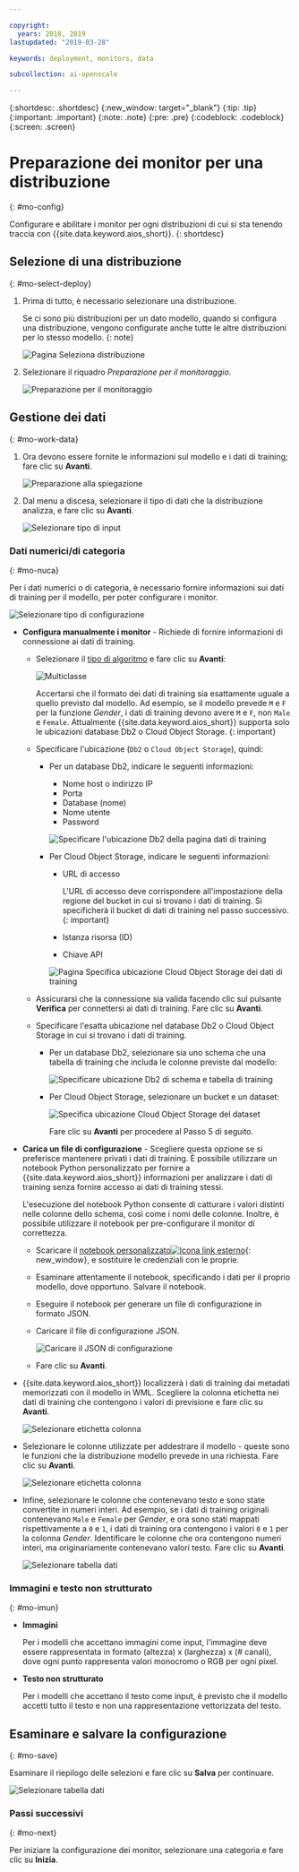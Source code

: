 ```yaml
---

copyright:
  years: 2018, 2019
lastupdated: "2019-03-28"

keywords: deployment, monitors, data

subcollection: ai-openscale

---
```


{:shortdesc: .shortdesc}
{:new_window: target="_blank"}
{:tip: .tip}
{:important: .important}
{:note: .note}
{:pre: .pre}
{:codeblock: .codeblock}
{:screen: .screen}

# Preparazione dei monitor per una distribuzione
{: #mo-config}

Configurare e abilitare i monitor per ogni distribuzioni di cui si sta tenendo traccia con {{site.data.keyword.aios_short}}.
{: shortdesc}

## Selezione di una distribuzione
{: #mo-select-deploy}

1.  Prima di tutto, è necessario selezionare una distribuzione.

    Se ci sono più distribuzioni per un dato modello, quando si configura una distribuzione, vengono configurate anche tutte le altre distribuzioni per lo stesso modello.
    {: note}

    ![Pagina Seleziona distribuzione](images/config-select-deploy.png)

1.  Selezionare il riquadro *Preparazione per il monitoraggio*.

    ![Preparazione per il monitoraggio](images/config-prep-monitor.png)

## Gestione dei dati
{: #mo-work-data}

1.  Ora devono essere fornite le informazioni sul modello e i dati di training; fare clic su **Avanti**.

    ![Preparazione alla spiegazione](images/config-what-monitor.png)

1.  Dal menu a discesa, selezionare il tipo di dati che la distribuzione analizza, e fare clic su **Avanti**.

    ![Selezionare tipo di input](images/config-input-monitor.png)

### Dati numerici/di categoria
{: #mo-nuca}

Per i dati numerici o di categoria, è necessario fornire informazioni sui dati di training per il modello, per poter configurare i monitor.

  ![Selezionare tipo di configurazione](images/config-manual-monitor.png)

- **Configura manualmente i monitor** - Richiede di fornire informazioni di connessione ai dati di training.

    - Selezionare il [tipo di algoritmo](/docs/services/ai-openscale?topic=ai-openscale-acc-monitor#acc-understand) e fare clic su **Avanti**:

      ![Multiclasse](images/multiclass.png)

      Accertarsi che il formato dei dati di training sia esattamente uguale a quello previsto dal modello. Ad esempio, se il modello prevede `M` e `F` per la funzione *Gender*, i dati di training devono avere `M` e `F`, non `Male` e `Female`. Attualmente {{site.data.keyword.aios_short}} supporta solo le ubicazioni database Db2 o Cloud Object Storage.
        {: important}

    - Specificare l'ubicazione (`Db2` o `Cloud Object Storage`), quindi:

        - Per un database Db2, indicare le seguenti informazioni:

            - Nome host o indirizzo IP
            - Porta
            - Database (nome)
            - Nome utente
            - Password

            ![Specificare l'ubicazione Db2 della pagina dati di training](images/config-train-db2-monitor.png)

        - Per Cloud Object Storage, indicare le seguenti informazioni:

            - URL di accesso

              L'URL di accesso deve corrispondere all'impostazione della regione del bucket in cui si trovano i dati di training. Si specificherà il bucket di dati di training nel passo successivo.
              {: important}

            - Istanza risorsa (ID)
            - Chiave API

            ![Pagina Specifica ubicazione Cloud Object Storage dei dati di training](images/config-train-cos-monitor.png)

    - Assicurarsi che la connessione sia valida facendo clic sul pulsante **Verifica** per connettersi ai dati di training. Fare clic su **Avanti**.

    - Specificare l'esatta ubicazione nel database Db2 o Cloud Object Storage in cui si trovano i dati di training. 

        - Per un database Db2, selezionare sia uno schema che una tabella di training che includa le colonne previste dal modello:

          ![Specificare ubicazione Db2 di schema e tabella di training](images/fair-config-table-db2.png)

        - Per Cloud Object Storage, selezionare un bucket e un dataset:

          ![Specifica ubicazione Cloud Object Storage del dataset](images/fair-config-dset-cos.png)

          Fare clic su **Avanti** per procedere al Passo 5 di seguito.

- **Carica un file di configurazione** - Scegliere questa opzione se si preferisce mantenere privati i dati di training. È possibile utilizzare un notebook Python personalizzato per fornire a {{site.data.keyword.aios_short}} informazioni per analizzare i dati di training senza fornire accesso ai dati di training stessi.

  L'esecuzione del notebook Python consente di catturare i valori distinti nelle colonne dello schema, così come i nomi delle colonne. Inoltre, è possibile utilizzare il notebook per pre-configurare il monitor di correttezza.

    - Scaricare il [notebook personalizzato![Icona link esterno](../../icons/launch-glyph.svg "Icona link esterno")](https://github.com/IBM-Watson/aios-data-distribution/blob/master/training_statistics_notebook.ipynb){: new_window}, e sostituire le credenziali con le proprie. 

    - Esaminare attentamente il notebook, specificando i dati per il proprio modello, dove opportuno. Salvare il notebook.

    - Eseguire il notebook per generare un file di configurazione in formato JSON. 

    - Caricare il file di configurazione JSON.

        ![Caricare il JSON di configurazione](images/config-json-monitor.png)

    - Fare clic su **Avanti**.

- {{site.data.keyword.aios_short}} localizzerà i dati di training dai metadati memorizzati con il modello in WML. Scegliere la colonna etichetta nei dati di training che contengono i valori di previsione e fare clic su **Avanti**.

  ![Selezionare etichetta colonna](images/fair-config-column.png)

- Selezionare le colonne utilizzate per addestrare il modello - queste sono le funzioni che la distribuzione modello prevede in una richiesta. Fare clic su **Avanti**.

    ![Selezionare etichetta colonna](images/explain-select-column.png)

- Infine, selezionare le colonne che contenevano testo e sono state convertite in numeri interi. Ad esempio, se i dati di training originali contenevano `Male` e `Female` per *Gender*, e ora sono stati mappati rispettivamente a `0` e `1`, i dati di training ora contengono i valori `0` e `1` per la colonna *Gender*. Identificare le colonne che ora contengono numeri interi, ma originariamente contenevano valori testo. Fare clic su **Avanti**.

    ![Selezionare tabella dati](images/explain-text-column.png)

### Immagini e testo non strutturato
{: #mo-imun}

- **Immagini**

  Per i modelli che accettano immagini come input, l'immagine deve essere rappresentata in formato (altezza) x (larghezza) x (# canali), dove ogni punto rappresenta valori monocromo o RGB per ogni pixel.

- **Testo non strutturato**

   Per i modelli che accettano il testo come input, è previsto che il modello accetti tutto il testo e non una rappresentazione vettorizzata del testo.

## Esaminare e salvare la configurazione
{: #mo-save}

Esaminare il riepilogo delle selezioni e fare clic su **Salva** per continuare.

  ![Selezionare tabella dati](images/config-summary-monitor.png)

### Passi successivi
{: #mo-next}

Per iniziare la configurazione dei monitor, selezionare una categoria e fare clic su **Inizia**.
